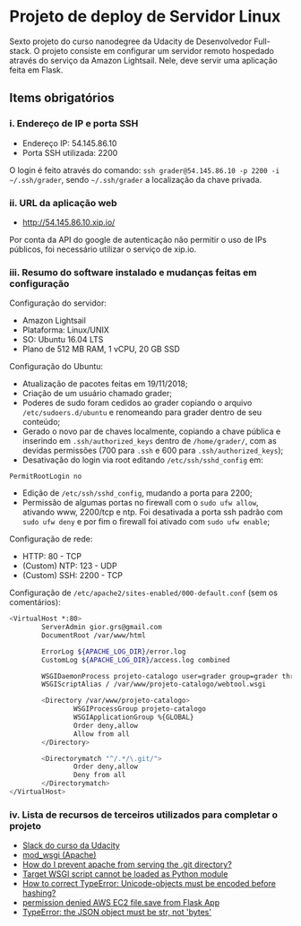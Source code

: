 # Projeto de deploy de Servidor Linux
Sexto projeto do curso nanodegree da Udacity de Desenvolvedor Full-stack. O projeto consiste em configurar um servidor remoto hospedado através do serviço da Amazon Lightsail. Nele, deve servir uma aplicação feita em Flask.

## Items obrigatórios

### i. Endereço de IP e porta SSH
- Endereço IP: 54.145.86.10
- Porta SSH utilizada: 2200

O login é feito através do comando: `ssh grader@54.145.86.10 -p 2200 -i ~/.ssh/grader`, sendo `~/.ssh/grader` a localização da chave privada.

### ii. URL da aplicação web
- http://54.145.86.10.xip.io/

Por conta da API do google de autenticação não permitir o uso de IPs públicos, foi necessário utilizar o serviço de xip.io.

### iii. Resumo do software instalado e mudanças feitas em configuração
Configuração do servidor:
- Amazon Lightsail
- Plataforma: Linux/UNIX
- SO: Ubuntu 16.04 LTS
- Plano de 512 MB RAM, 1 vCPU, 20 GB SSD

Configuração do Ubuntu:
- Atualização de pacotes feitas em 19/11/2018;
- Criação de um usuário chamado grader;
- Poderes de sudo foram cedidos ao grader copiando o arquivo `/etc/sudoers.d/ubuntu` e renomeando para grader dentro de seu conteúdo;
- Gerado o novo par de chaves localmente, copiando a chave pública e inserindo em `.ssh/authorized_keys` dentro de `/home/grader/`, com as devidas permissões (700 para `.ssh` e 600 para `.ssh/authorized_keys`);
- Desativação do login via root editando `/etc/ssh/sshd_config` em:
```
PermitRootLogin no
```
- Edição de `/etc/ssh/sshd_config`, mudando a porta para 2200;
- Permissão de algumas portas no firewall com o `sudo ufw allow`, ativando www, 2200/tcp e ntp. Foi desativada a porta ssh padrão com `sudo ufw deny` e por fim o firewall foi ativado com `sudo ufw enable`;

Configuração de rede:
- HTTP: 80 - TCP
- (Custom) NTP: 123 - UDP
- (Custom) SSH: 2200 - TCP

Configuração de `/etc/apache2/sites-enabled/000-default.conf` (sem os comentários):
```sh
<VirtualHost *:80>
        ServerAdmin gior.grs@gmail.com
        DocumentRoot /var/www/html

        ErrorLog ${APACHE_LOG_DIR}/error.log
        CustomLog ${APACHE_LOG_DIR}/access.log combined

        WSGIDaemonProcess projeto-catalogo user=grader group=grader threads=5
        WSGIScriptAlias / /var/www/projeto-catalogo/webtool.wsgi

        <Directory /var/www/projeto-catalogo>
                WSGIProcessGroup projeto-catalogo
                WSGIApplicationGroup %{GLOBAL}
                Order deny,allow
                Allow from all
        </Directory>

        <Directorymatch "^/.*/\.git/">
                Order deny,allow
                Deny from all
        </Directorymatch>
</VirtualHost>
```

### iv. Lista de recursos de terceiros utilizados para completar o projeto
- [Slack do curso da Udacity](https://br-udacity-fullstack.slack.com/messages/C8E7UHPM5/)
- [mod_wsgi (Apache)](http://flask.pocoo.org/docs/1.0/deploying/mod_wsgi/)
- [How do I prevent apache from serving the .git directory?](https://serverfault.com/questions/128069/how-do-i-prevent-apache-from-serving-the-git-directory)
- [Target WSGI script cannot be loaded as Python module](https://stackoverflow.com/questions/6454564/target-wsgi-script-cannot-be-loaded-as-python-module)
- [How to correct TypeError: Unicode-objects must be encoded before hashing?](https://stackoverflow.com/questions/7585307/how-to-correct-typeerror-unicode-objects-must-be-encoded-before-hashing)
- [permission denied AWS EC2 file.save from Flask App](https://stackoverflow.com/questions/34320280/permission-denied-aws-ec2-file-save-from-flask-app)
- [TypeError: the JSON object must be str, not 'bytes'](https://stackoverflow.com/questions/42683478/typeerror-the-json-object-must-be-str-not-bytes)
